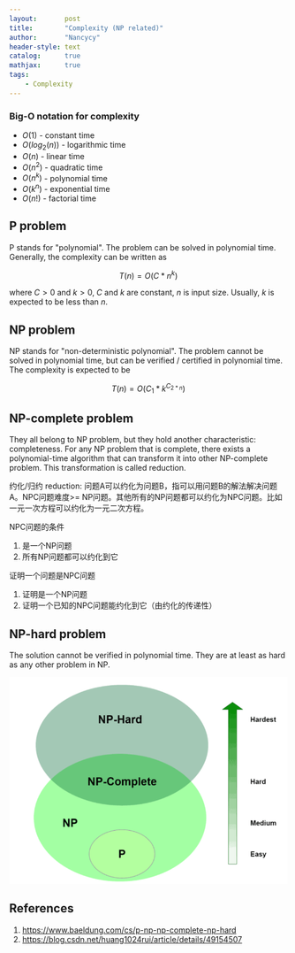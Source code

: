 ```yaml
---
layout:       post
title:        "Complexity (NP related)"
author:       "Nancycy"
header-style: text
catalog:      true
mathjax:      true
tags:
    - Complexity
---
```


### Big-O notation for complexity

- $O(1)$ - constant time
- $O(log_2(n))$ - logarithmic time
- $O(n)$ - linear time
- $O(n^2)$ - quadratic time
- $O(n^k)$ - polynomial time
- $O(k^n)$ - exponential time
- $O(n!)$ - factorial time

## P problem

P stands for "polynomial". The problem can be solved in polynomial time. Generally, the complexity can be written as

$$T(n)=O(C*n^k)$$

where $C>0$ and $k>0$, $C$ and $k$ are constant, $n$ is input size.  Usually, $k$ is expected to be less than $n$.

## NP problem

NP stands for "non-deterministic polynomial". The problem cannot be solved in polynomial time, but can be verified / certified in polynomial time. The complexity is expected to be

$$T(n)=O(C_{1}*k^{C_{2*n}})$$

## NP-complete problem

They all belong to NP problem, but they hold another characteristic: completeness. For any NP problem that is complete, there exists a polynomial-time algorithm that can transform it into other NP-complete problem. This transformation is called reduction.

约化/归约 reduction:
问题A可以约化为问题B，指可以用问题B的解法解决问题A。NPC问题难度>= NP问题。其他所有的NP问题都可以约化为NPC问题。比如一元一次方程可以约化为一元二次方程。

NPC问题的条件
1. 是一个NP问题
2. 所有NP问题都可以约化到它

证明一个问题是NPC问题
1. 证明是一个NP问题
2. 证明一个已知的NPC问题能约化到它（由约化的传递性）

## NP-hard problem

The solution cannot be verified in polynomial time. They are at least as hard as any other problem in NP.

![img](/img/post2024/Pasted%20image%2020240327223757.png)


## References
1. https://www.baeldung.com/cs/p-np-np-complete-np-hard
2. https://blog.csdn.net/huang1024rui/article/details/49154507